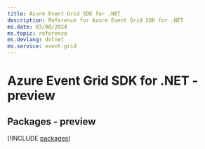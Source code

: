 ```yaml
---
title: Azure Event Grid SDK for .NET
description: Reference for Azure Event Grid SDK for .NET
ms.date: 03/08/2024
ms.topic: reference
ms.devlang: dotnet
ms.service: event-grid
---
```

# Azure Event Grid SDK for .NET - preview
## Packages - preview
[!INCLUDE [packages](event-grid-index.md)]